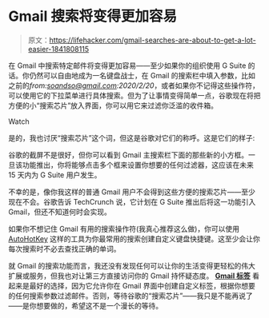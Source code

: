 # Gmail 搜索将变得更加容易

> 原文：<https://lifehacker.com/gmail-searches-are-about-to-get-a-lot-easier-1841808115>

在 Gmail 中搜索特定邮件将变得更加容易——至少如果你的组织使用 G Suite 的话。你仍然可以自由地成为一名键盘战士，在 Gmail 的搜索栏中填入参数，比如之前的*from:soandso@gmail.com:2020/2/20*，或者如果你不记得这些操作符，可以使用它的下拉菜单进行具体搜索。但为了让事情变得简单一点，谷歌现在将把方便的小“搜索芯片”放入界面，你可以用它来过滤你泛滥的收件箱。

Watch

是的，我也讨厌“搜索芯片”这个词，但这是谷歌对它们的称呼。这是它们的样子:

谷歌的截屏不是很好，但你可以看到 Gmail 主搜索栏下面的那些新的小方框。一旦该功能推出，你将能够点击多个框来设置你想要的任何过滤器，这应该在未来 15 天内为 G Suite 用户发生。

不幸的是，像你我这样的普通 Gmail 用户不会得到这些方便的搜索芯片——至少现在不会。谷歌告诉 TechCrunch 说，它计划在 G Suite 推出后将这一功能引入 Gmail，但还不知道何时会实现。

如果你不想记住 Gmail 有用的搜索操作符(我真心推荐这么做)，你可以使用 [AutoHotKey](https://www.autohotkey.com/) 这样的工具为你最常用的搜索创建自定义键盘快捷键。这至少会让你每次搜索时不必去查找正确的单词。

就 Gmail 的搜索功能而言，我还没有发现任何可以让你的生活变得更轻松的伟大扩展或服务，但我也对让第三方直接访问你的 Gmail 持怀疑态度。 [**Gmail 标签**](https://chrome.google.com/webstore/detail/gmail-tabs-by-cloudhq/ckoglchhifaedlfjhnoaebnloipiepjg) 看起来是最好的选择，因为它允许你在 Gmail 界面中创建自定义标签，根据你想要的任何搜索参数过滤邮件。否则，等待谷歌的“搜索芯片”——我只是不能再说了——是你想要做的，希望这不是一个漫长的等待。